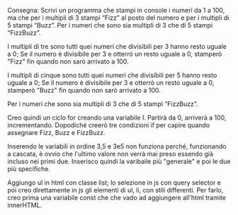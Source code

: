 Consegna:
Scrivi un programma che stampi in console i numeri da 1 a 100,
ma che per i multipli di 3 stampi “Fizz” al posto del numero e
per i multipli di 5 stampi “Buzz”.
Per i numeri che sono sia multipli di 3 che di 5 stampi “FizzBuzz”.


I multipli di tre sono tutti quei numeri che divisibili per 3 hanno resto uguale a 0;
Se il numero è divisibile per 3 e otterrò un resto uguale a 0, stamperò "Fizz" fin quando non sarò arrivato a 100.


I multipli di cinque sono tutti quei numeri che divisibili per 5 hanno resto uguale a 0;
Se il numero è divisibile per 3 e otterrò un resto uguale a 0, stamperò "Buzz" fin quando non sarò arrivato a 100.

Per i numeri che sono sia multipli di 3 che di 5 stampi “FizzBuzz”.

Creo quindi un ciclo for creando una variabile I.
Partirà da 0, arriverà a 100, incrementando.
Dopodiché creerò tre condizioni if per capire quando assegnare Fizz, Buzz e FizzBuzz.

Inserendo le variabili in ordine 3,5 e 3e5 non funziona perché, funzionando a cascata, è ovvio che l'ultimo valore non verrà mai preso essendo già incluso nei primi due. Inserisco quindi la varibaile più "generale" e poi le due più specifiche.

Aggiungo ul in html con classe list; lo selezione in js con query selector e poi creo direttamente in js gli elementi di ul, li, con stili differenti. Per farlo, creo prima una variabile const che che vado ad aggiungere all'html tramite innerHTML.